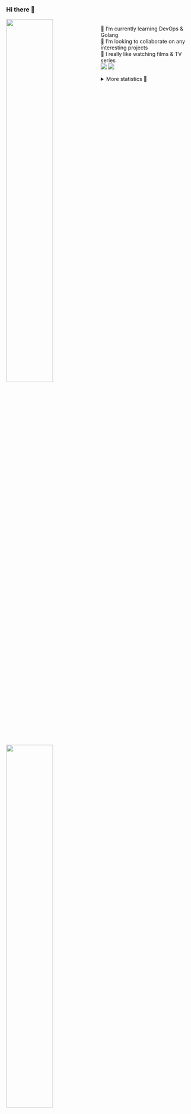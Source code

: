 ### Hi there 👋


[<img align="left" width="50%" src="https://github-readme-stats.vercel.app/api?username=rufusnufus&hide=issues&show_icons=true&count_private=true&theme=transparent&title_color=FF6F40&text_color=FBF9F8&icon_color=F48242&hide_border=true&hide_title=true#gh-dark-mode-only">](https://metrics.lecoq.io/rufusnufus#gh-dark-mode-only)
[<img align="left" width="50%" src="https://github-readme-stats.vercel.app/api?username=rufusnufus&hide=issues&show_icons=true&count_private=true&theme=transparent&title_color=FF6533&text_color=4D4644&icon_color=FF8038&hide_border=true&hide_title=true#gh-light-mode-only">](https://metrics.lecoq.io/rufusnufus#gh-light-mode-only)

<p>
  <br>
  🌱 I’m currently learning DevOps & Golang</br>
  👯 I’m looking to collaborate on any interesting projects</br>
  🎥 I really like watching films & TV series</br>
  <a href="https://linkedin.com/in/rufusnufus"><img src="https://img.shields.io/badge/linkedin-0077B5.svg?style=for-the-badge&logo=linkedin&logoColor=white"/></a>
  <a href="https://t.me/rufusnufus"><img src="https://img.shields.io/badge/-telegram-black?style=for-the-badge&color=blue&logo=telegram"/></a>
</p>

<p text-align="left">
<details>
  <summary>More statistics 👀</summary><br/>

<!--START_SECTION:waka-->
![Code Time](http://img.shields.io/badge/Code%20Time-764%20hrs%2047%20mins-blue)

![Profile Views](http://img.shields.io/badge/Profile%20Views-6-blue)

**I'm an Early 🐤** 

```text
🌞 Morning                6785 commits        █████░░░░░░░░░░░░░░░░░░░░   20.73 % 
🌆 Daytime                19093 commits       ███████████████░░░░░░░░░░   58.33 % 
🌃 Evening                6123 commits        █████░░░░░░░░░░░░░░░░░░░░   18.71 % 
🌙 Night                  729 commits         █░░░░░░░░░░░░░░░░░░░░░░░░   02.23 % 
```
📅 **I'm Most Productive on Wednesday** 

```text
Monday                   6600 commits        █████░░░░░░░░░░░░░░░░░░░░   20.16 % 
Tuesday                  5643 commits        ████░░░░░░░░░░░░░░░░░░░░░   17.24 % 
Wednesday                7235 commits        ██████░░░░░░░░░░░░░░░░░░░   22.11 % 
Thursday                 6044 commits        █████░░░░░░░░░░░░░░░░░░░░   18.47 % 
Friday                   5828 commits        ████░░░░░░░░░░░░░░░░░░░░░   17.81 % 
Saturday                 789 commits         █░░░░░░░░░░░░░░░░░░░░░░░░   02.41 % 
Sunday                   591 commits         ░░░░░░░░░░░░░░░░░░░░░░░░░   01.81 % 
```


📊 **This Week I Spent My Time On** 

```text
💬 Programming Languages: 
No Activity Tracked This Week

🔥 Editors: 
No Activity Tracked This Week
```

**I Mostly Code in Go** 

```text
Go                       21 repos            █████░░░░░░░░░░░░░░░░░░░░   19.63 % 
Python                   20 repos            █████░░░░░░░░░░░░░░░░░░░░   18.69 % 
Shell                    5 repos             █░░░░░░░░░░░░░░░░░░░░░░░░   04.67 % 
Smarty                   5 repos             █░░░░░░░░░░░░░░░░░░░░░░░░   04.67 % 
Kotlin                   3 repos             █░░░░░░░░░░░░░░░░░░░░░░░░   02.80 % 
```




 Last Updated on 29/07/2024 01:01:33 UTC
<!--END_SECTION:waka-->

</details>
</p>
